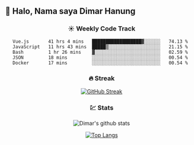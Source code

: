 ## 👋 Halo, Nama saya **Dimar Hanung**

<center>

### :sunny: Weekly Code Track
<!--START_SECTION:waka-->
```text
Vue.js       41 hrs 4 mins   ██████████████████▓░░░░░░   74.13 % 
JavaScript   11 hrs 43 mins  █████▒░░░░░░░░░░░░░░░░░░░   21.15 % 
Bash         1 hr 26 mins    ▓░░░░░░░░░░░░░░░░░░░░░░░░   02.59 % 
JSON         18 mins         ░░░░░░░░░░░░░░░░░░░░░░░░░   00.54 % 
Docker       17 mins         ░░░░░░░░░░░░░░░░░░░░░░░░░   00.54 % 
```
<!--END_SECTION:waka-->

### :fire: Streak

[![GitHub Streak](http://github-readme-streak-stats.herokuapp.com?user=dimar-hanung)](https://git.io/streak-stats)

### :chart: Stats

![Dimar's github stats](https://github-readme-stats.vercel.app/api?username=dimar-hanung&show_icons=true&theme=vue)

[![Top Langs](https://github-readme-stats.vercel.app/api/top-langs/?username=dimar-hanung)](#)

</center>
